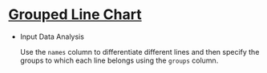 # [Grouped Line Chart](/basic/group-line)

- Input Data Analysis

  Use the `names` column to differentiate different lines and then specify the groups to which each line belongs using
  the `groups` column.
